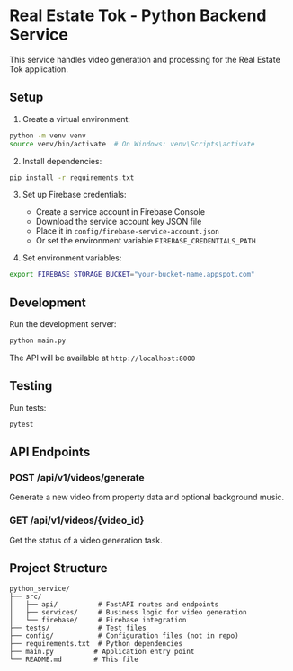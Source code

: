 # Real Estate Tok - Python Backend Service

This service handles video generation and processing for the Real Estate Tok application.

## Setup

1. Create a virtual environment:
```bash
python -m venv venv
source venv/bin/activate  # On Windows: venv\Scripts\activate
```

2. Install dependencies:
```bash
pip install -r requirements.txt
```

3. Set up Firebase credentials:
   - Create a service account in Firebase Console
   - Download the service account key JSON file
   - Place it in `config/firebase-service-account.json`
   - Or set the environment variable `FIREBASE_CREDENTIALS_PATH`

4. Set environment variables:
```bash
export FIREBASE_STORAGE_BUCKET="your-bucket-name.appspot.com"
```

## Development

Run the development server:
```bash
python main.py
```

The API will be available at `http://localhost:8000`

## Testing

Run tests:
```bash
pytest
```

## API Endpoints

### POST /api/v1/videos/generate
Generate a new video from property data and optional background music.

### GET /api/v1/videos/{video_id}
Get the status of a video generation task.

## Project Structure

```
python_service/
├── src/
│   ├── api/          # FastAPI routes and endpoints
│   ├── services/     # Business logic for video generation
│   └── firebase/     # Firebase integration
├── tests/            # Test files
├── config/           # Configuration files (not in repo)
├── requirements.txt  # Python dependencies
├── main.py          # Application entry point
└── README.md        # This file
```
